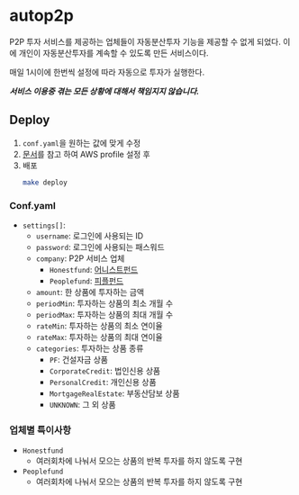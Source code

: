 # autop2p
P2P 투자 서비스를 제공하는 업체들이 자동분산투자 기능을 제공할 수 없게 되었다.
이에 개인이 자동분산투자를 계속할 수 있도록 만든 서비스이다.

매일 1시이에 한번씩 설정에 따라 자동으로 투자가 실행한다.

***서비스 이용중 겪는 모든 상황에 대해서 책임지지 않습니다.***

## Deploy
1. `conf.yaml`을 원하는 값에 맞게 수정
1. [문서](https://www.serverless.com/framework/docs/providers/aws/guide/credentials/)를 참고 하여 AWS profile 설정 후
1. 배포
    ```bash
    make deploy
    ```

### Conf.yaml
- `settings[]`:
  - `username`: 로그인에 사용되는 ID
  - `password`: 로그인에 사용되는 패스워드
  - `company`: P2P 서비스 업체
    - `Honestfund`: [어니스트펀드](https://www.honestfund.kr/)
    - `Peoplefund`: [피플펀드](https://www.peoplefund.co.kr/)
  - `amount`: 한 상품에 투자하는 금액
  - `periodMin`: 투자하는 상품의 최소 개월 수
  - `periodMax`: 투자하는 상품의 최대 개월 수
  - `rateMin`: 투자하는 상품의 최소 연이율
  - `rateMax`: 투자하는 상품의 최대 연이율
  - `categories`: 투자하는 상품 종류
    - `PF`: 건설자금 상품
    - `CorporateCredit`: 법인신용 상품
    - `PersonalCredit`: 개인신용 상품
    - `MortgageRealEstate`: 부동산담보 상품
    - `UNKNOWN`: 그 외 상품

### 업체별 특이사항
- `Honestfund`
  - 여러회차에 나눠서 모으는 상품의 반복 투자를 하지 않도록 구현
- `Peoplefund`
  - 여러회차에 나눠서 모으는 상품의 반복 투자를 하지 않도록 구현
